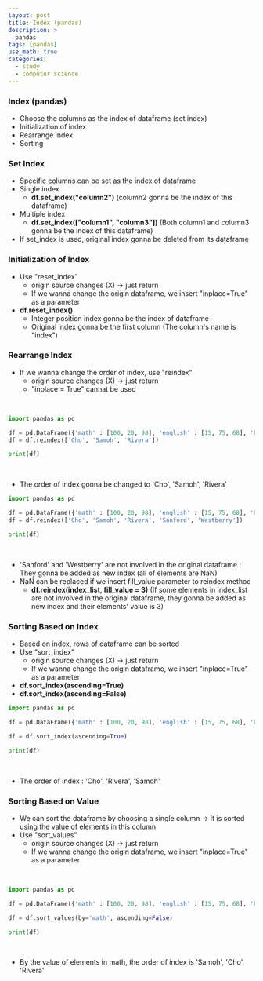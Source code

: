 ```yaml
---
layout: post
title: Index (pandas)
description: >
  pandas
tags: [pandas]
use_math: true
categories:
  - study
  - computer science
---
```

### Index (pandas)
* Choose the columns as the index of dataframe (set index)
* Initialization of index
* Rearrange index
* Sorting

### Set Index
* Specific columns can be set as the index of dataframe
* Single index
  * **df.set_index("column2")** (column2 gonna be the index of this dataframe)
* Multiple index
  * **df.set_index(["column1", "column3"])** (Both column1 and column3 gonna be the index of this dataframe)
* If set_index is used, original index gonna be deleted from its dataframe

### Initialization of Index
* Use "reset_index"
  * origin source changes (X) → just return
  * If we wanna change the origin dataframe, we insert "inplace=True" as a parameter
* **df.reset_index()**
  * Integer position index gonna be the index of dataframe
  * Original index gonna be the first column (The column's name is "index")

### Rearrange Index
* If we wanna change the order of index, use "reindex"
  * origin source changes (X) → just return
  * "inplace = True" cannat be used
<br>

~~~python
import pandas as pd

df = pd.DataFrame({'math' : [100, 20, 98], 'english' : [15, 75, 68], 'biology' : [98, 100, 95]}, index = ['Samoh', 'Rivera', 'Cho'])
df = df.reindex(['Cho', 'Samoh', 'Rivera'])

print(df)
~~~
<br>

* The order of index gonna be changed to 'Cho', 'Samoh', 'Rivera'<br>

~~~python
import pandas as pd

df = pd.DataFrame({'math' : [100, 20, 98], 'english' : [15, 75, 68], 'biology' : [98, 100, 95]}, index = ['Samoh', 'Rivera', 'Cho'])
df = df.reindex(['Cho', 'Samoh', 'Rivera', 'Sanford', 'Westberry'])

print(df)
~~~
<br>

* 'Sanford' and 'Westberry' are not involved in the original dataframe : They gonna be added as new index (all of elements are NaN)
* NaN can be replaced if we insert fill_value parameter to reindex method
  * **df.reindex(index_list, fill_value = 3)** (If some elements in index_list are not involved in the original dataframe, they gonna be added as new index and their elements' value is 3)

### Sorting Based on Index
* Based on index, rows of dataframe can be sorted
* Use "sort_index"
  * origin source changes (X) → just return
  * If we wanna change the origin dataframe, we insert "inplace=True" as a parameter
* **df.sort_index(ascending=True)**
* **df.sort_index(ascending=False)**

~~~python
import pandas as pd

df = pd.DataFrame({'math' : [100, 20, 98], 'english' : [15, 75, 68], 'biology' : [98, 100, 95]}, index = ['Samoh', 'Rivera', 'Cho'])

df = df.sort_index(ascending=True)

print(df)
~~~
<br>

* The order of index : 'Cho', 'Rivera', 'Samoh'

### Sorting Based on Value
* We can sort the dataframe by choosing a single column → It is sorted using the value of elements in this column
* Use "sort_values"
  * origin source changes (X) → just return
  * If we wanna change the origin dataframe, we insert "inplace=True" as a parameter
<br>

~~~python
import pandas as pd

df = pd.DataFrame({'math' : [100, 20, 98], 'english' : [15, 75, 68], 'biology' : [98, 100, 95]}, index = ['Samoh', 'Rivera', 'Cho'])

df = df.sort_values(by='math', ascending=False)

print(df)
~~~
<br>

* By the value of elements in math, the order of index is 'Samoh', 'Cho', 'Rivera'
